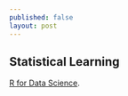 ```yaml
---
published: false
layout: post
---
```

## Statistical Learning

[R for Data Science](http://r4ds.had.co.nz/introduction.html). 



